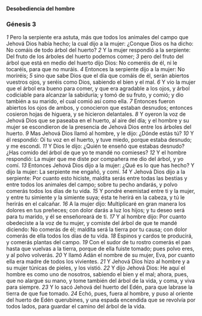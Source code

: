 #### Desobediencia del hombre

### Génesis 3

_1_ Pero la serpiente era astuta, más que todos los animales del campo que Jehová Dios había hecho; la cual dijo a la mujer: ¿Conque Dios os ha dicho: No comáis de todo árbol del huerto?
_2_ Y la mujer respondió a la serpiente: Del fruto de los árboles del huerto podemos comer;
_3_ pero del fruto del árbol que está en medio del huerto dijo Dios: No comeréis de él, ni le tocaréis, para que no muráis.
_4_ Entonces la serpiente dijo a la mujer: No moriréis;
_5_ sino que sabe Dios que el día que comáis de él, serán abiertos vuestros ojos, y seréis como Dios, sabiendo el bien y el mal.
_6_ Y vio la mujer que el árbol era bueno para comer, y que era agradable a los ojos, y árbol codiciable para alcanzar la sabiduría; y tomó de su fruto, y comió; y dio también a su marido, el cual comió así como ella.
_7_ Entonces fueron abiertos los ojos de ambos, y conocieron que estaban desnudos; entonces cosieron hojas de higuera, y se hicieron delantales.
_8_ Y oyeron la voz de Jehová Dios que se paseaba en el huerto, al aire del día; y el hombre y su mujer se escondieron de la presencia de Jehová Dios entre los árboles del huerto.
_9_ Mas Jehová Dios llamó al hombre, y le dijo: ¿Dónde estás tú?
_10_ Y él respondió: Oí tu voz en el huerto, y tuve miedo, porque estaba desnudo; y me escondí.
_11_ Y Dios le dijo: ¿Quién te enseñó que estabas desnudo? ¿Has comido del árbol de que yo te mandé no comieses?
_12_ Y el hombre respondió: La mujer que me diste por compañera me dio del árbol, y yo comí.
_13_ Entonces Jehová Dios dijo a la mujer: ¿Qué es lo que has hecho? Y dijo la mujer: La serpiente me engañó, y comí.
_14_ Y Jehová Dios dijo a la serpiente: Por cuanto esto hiciste, maldita serás entre todas las bestias y entre todos los animales del campo; sobre tu pecho andarás, y polvo comerás todos los días de tu vida.
_15_ Y pondré enemistad entre ti y la mujer, y entre tu simiente y la simiente suya; ésta te herirá en la cabeza, y tú le herirás en el calcañar.
_16_ A la mujer dijo: Multiplicaré en gran manera los dolores en tus preñeces; con dolor darás a luz los hijos; y tu deseo será para tu marido, y él se enseñoreará de ti.
_17_ Y al hombre dijo: Por cuanto obedeciste a la voz de tu mujer, y comiste del árbol de que te mandé diciendo: No comerás de él; maldita será la tierra por tu causa; con dolor comerás de ella todos los días de tu vida.
_18_ Espinos y cardos te producirá, y comerás plantas del campo.
_19_ Con el sudor de tu rostro comerás el pan hasta que vuelvas a la tierra, porque de ella fuiste tomado; pues polvo eres, y al polvo volverás.
_20_ Y llamó Adán el nombre de su mujer, Eva, por cuanto ella era madre de todos los vivientes.
_21_ Y Jehová Dios hizo al hombre y a su mujer túnicas de pieles, y los vistió.
_22_ Y dijo Jehová Dios: He aquí el hombre es como uno de nosotros, sabiendo el bien y el mal; ahora, pues, que no alargue su mano, y tome también del árbol de la vida, y coma, y viva para siempre.
_23_ Y lo sacó Jehová del huerto del Edén, para que labrase la tierra de que fue tomado.
_24_ Echó, pues, fuera al hombre, y puso al oriente del huerto de Edén querubines, y una espada encendida que se revolvía por todos lados, para guardar el camino del árbol de la vida. 


